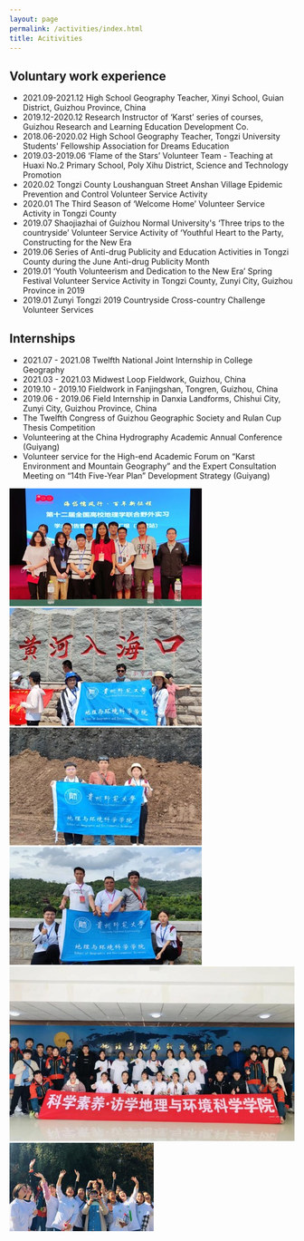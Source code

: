 ```yaml
---
layout: page
permalink: /activities/index.html
title: Acitivities
---
```


## Voluntary work experience
- 2021.09-2021.12 High School Geography Teacher, Xinyi School, Guian District, Guizhou Province, China
- 2019.12-2020.12 Research Instructor of ‘Karst’ series of courses, Guizhou Research and Learning Education Development Co.
- 2018.06-2020.02 High School Geography Teacher, Tongzi University Students' Fellowship Association for Dreams Education
- 2019.03-2019.06 ‘Flame of the Stars’ Volunteer Team - Teaching at Huaxi No.2 Primary School, Poly Xihu District, Science and Technology Promotion
- 2020.02 Tongzi County Loushanguan Street Anshan Village Epidemic Prevention and Control Volunteer Service Activity
- 2020.01 The Third Season of ‘Welcome Home’ Volunteer Service Activity in Tongzi County
- 2019.07 Shaojiazhai of Guizhou Normal University's ‘Three trips to the countryside’ Volunteer Service Activity of ‘Youthful Heart to the Party, Constructing for the New Era
- 2019.06 Series of Anti-drug Publicity and Education Activities in Tongzi County during the June Anti-drug Publicity Month
- 2019.01 ‘Youth Volunteerism and Dedication to the New Era’ Spring Festival Volunteer Service Activity in Tongzi County, Zunyi City, Guizhou Province in 2019
- 2019.01 Zunyi Tongzi 2019 Countryside Cross-country Challenge Volunteer Services

## Internships
- 2021.07 - 2021.08 Twelfth National Joint Internship in College Geography
- 2021.03 - 2021.03 Midwest Loop Fieldwork, Guizhou, China
- 2019.10 - 2019.10 Fieldwork in Fanjingshan, Tongren, Guizhou, China
- 2019.06 - 2019.06 Field Internship in Danxia Landforms, Chishui City, Zunyi City, Guizhou Province, China
- The Twelfth Congress of Guizhou Geographic Society and Rulan Cup Thesis Competition
- Volunteering at the China Hydrography Academic Annual Conference (Guiyang)
- Volunteer service for the High-end Academic Forum on “Karst Environment and Mountain Geography” and the Expert Consultation Meeting on “14th Five-Year Plan” Development Strategy (Guiyang)

![](/images/teams/activities1.jpg)![](/images/teams/activities2.jpg)![](/images/teams/activities3.jpg)
![](/images/teams/activities4.jpg)![](/images/teams/activities5.jpg)![](/images/teams/activities6.jpg)
<br>
